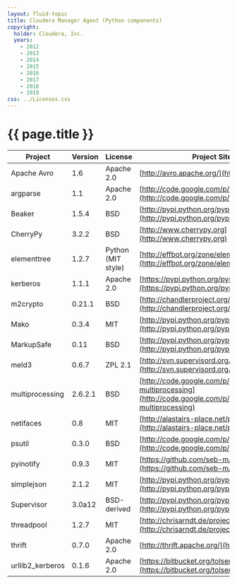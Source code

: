 ```yaml
---
layout: fluid-topic
title: Cloudera Manager Agent (Python components)
copyright:
  holder: Cloudera, Inc.
  years:
    - 2012
    - 2013
    - 2014
    - 2015
    - 2016
    - 2017
    - 2018
    - 2019
css: ../Licenses.css
---
```

# {{ page.title }}

Project | Version | License | Project Site/Notes
--- | --- | --- | ---
Apache Avro | 1.6 | Apache 2.0 | [http://avro.apache.org/](http://avro.apache.org/)
argparse | 1.1 | Apache 2.0 | [http://code.google.com/p/argparse/](http://code.google.com/p/argparse/)
Beaker | 1.5.4 | BSD | [http://pypi.python.org/pypi/Beaker](http://pypi.python.org/pypi/Beaker)
CherryPy | 3.2.2 | BSD | [http://www.cherrypy.org](http://www.cherrypy.org)
elementtree | 1.2.7 | Python (MIT style) | [http://effbot.org/zone/element-index.htm](http://effbot.org/zone/element-index.htm)
kerberos | 1.1.1 | Apache 2.0 | [https://pypi.python.org/pypi/kerberos](https://pypi.python.org/pypi/kerberos)
m2crypto | 0.21.1 | BSD | [http://chandlerproject.org/Projects/MeTooCrypto](http://chandlerproject.org/Projects/MeTooCrypto)
Mako | 0.3.4 | MIT | [http://pypi.python.org/pypi/Mako/0.3.4](http://pypi.python.org/pypi/Mako/0.3.4)
MarkupSafe | 0.11 | BSD | [http://pypi.python.org/pypi/MarkupSafe/](http://pypi.python.org/pypi/MarkupSafe/)
meld3 | 0.6.7 | ZPL 2.1 | [http://svn.supervisord.org/meld3/](http://svn.supervisord.org/meld3/)
multiprocessing | 2.6.2.1 | BSD | [http://code.google.com/p/python-multiprocessing](http://code.google.com/p/python-multiprocessing)
netifaces | 0.8 | MIT | [http://alastairs-place.net/projects/netifaces](http://alastairs-place.net/projects/netifaces)
psutil | 0.3.0 | BSD | [http://code.google.com/p/psutil/](http://code.google.com/p/psutil/)
pyinotify | 0.9.3 | MIT | [https://github.com/seb-m/pyinotify](https://github.com/seb-m/pyinotify)
simplejson | 2.1.2 | MIT | [http://pypi.python.org/pypi/simplejson/](http://pypi.python.org/pypi/simplejson/)
Supervisor | 3.0a12 | BSD-derived | [http://pypi.python.org/pypi/supervisor](http://pypi.python.org/pypi/supervisor)
threadpool | 1.2.7 | MIT | [http://chrisarndt.de/projects/threadpool/](http://chrisarndt.de/projects/threadpool/)
thrift | 0.7.0 | Apache 2.0 | [http://thrift.apache.org/](http://thrift.apache.org/)
urllib2_kerberos | 0.1.6 | Apache 2.0 | [https://bitbucket.org/tolsen/urllib2_kerberos](https://bitbucket.org/tolsen/urllib2_kerberos)
